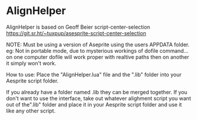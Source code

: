 # AlignHelper

AlignHelper is based on  Geoff Beier script-center-selection
https://git.sr.ht/~tuxpup/asesprite-script-center-selection

NOTE: Must be using a version of Aseprite using the users APPDATA folder. eg: Not in portable mode, due to mysterious workings of dofile command... on one computer dofile will work proper with realtive paths then on another it simply won't work. 

How to use:
Place the "AlignHelper.lua" file
and the ".lib" folder into your Aesprite script folder.

If you already have a folder named .lib they can be merged together.
If you don't want to use the interface, take out whatever alighment script you want out of the".lib" folder and place it in your Aesprite script folder and use it like any other script.
